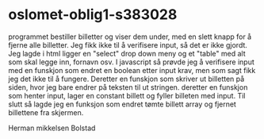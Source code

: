 # oslomet-oblig1-s383028
programmet bestiller billetter og viser dem under, med en slett knapp for å fjerne alle billetter.
Jeg fikk ikke til å verifisere input, så det er ikke gjordt. Jeg lagde i html ligger en "select" drop down meny og et "table" med alt som skal legge inn, fornavn osv. I javascript så prøvde jeg å verifisere input med en funskjon som endret en boolean etter input krav, men som sagt fikk jeg det ikke til å fungere. Deretter en funskjon som skriver ut billetten på siden, hvor jeg bare endrer på teksten til ut stringen. deretter en funskjon som henter input, lager en constant billett og fyller billeten med input. Til slutt så lagde jeg en funksjon som endret tømte billett array og fjernet billettene fra skjermen.

Herman mikkelsen Bolstad
